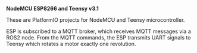 **NodeMCU ESP8266 and Teensy v3.1**

These are PlatformIO projects for NodeMCU and Teensy microcontroller.

ESP is subscribed to a MQTT broker, which receives MQTT messages via a ROS2 node. From the MQTT commands, the ESP transmits UART signals to Teensy which rotates a motor exactly one revolution.


